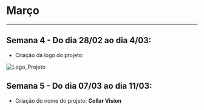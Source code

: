 # Março

---

## Semana 4 - Do dia 28/02 ao dia 4/03:
- Criação da logo do projeto:

![Logo_Projeto](https://user-images.githubusercontent.com/99488062/156838324-a6b2d2a9-43ef-4fdf-9431-8b11e6389d49.png)

## Semana 5 - Do dia 07/03 ao dia 11/03:
- Criação do nome do projeto: **Collar Vision**
